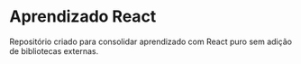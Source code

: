 <h1>Aprendizado React</h1>
<p>Repositório criado para consolidar aprendizado com React puro sem adição de bibliotecas externas.</p>

